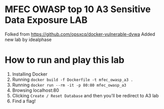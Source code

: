# MFEC OWASP top 10 A3 Sensitive Data Exposure LAB 
Folked from https://github.com/opsxcq/docker-vulnerable-dvwa
Added new lab by idealphase

# How to run and play this lab
1. Installing Docker
2. Running `docker build -f Dockerfile -t mfec_owasp_a3 .`
3. Running `docker run --rm -it -p 80:80 mfec_owasp_a3`
4. Browsing localhost:80
5. Clicking `Create / Reset Database` and then you'll be redirect to A3 lab
6. Find a flag!
